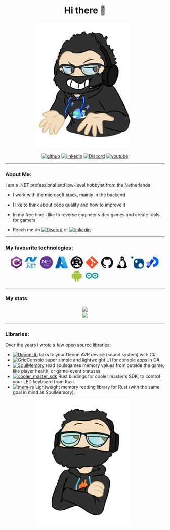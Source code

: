 <div id="header" align="center">


# Hi there 👋
 
  <img src="images/wasted1.png" width="300"/>&nbsp;
 

  [![github](https://komarev.com/ghpvc/?username=FrankvdStam&color=blue)](https://github.com/FrankvdStam)
  [![linkedin](https://img.shields.io/badge/LinkedIn-blue)](https://www.linkedin.com/in/frank-van-der-stam-9b003b153)
  [![Discord](https://img.shields.io/badge/-Discord-blue)](https://discord.com/users/281116269921566721)
  [![youtube](https://img.shields.io/badge/-YouTube-red)](https://www.youtube.com/@1wasted)
</div>

---

### About Me:
I am a .NET professional and low-level hobbyist from the Netherlands

- I work with the microsoft stack, mainly in the backend

- I like to think about code quality and how to improve it

- In my free time I like to reverse engineer video games and create tools for gamers

- Reach me on [![Discord](https://img.shields.io/badge/-Discord-blue)](https://discord.com/users/281116269921566721) or  [![linkedin](https://img.shields.io/badge/LinkedIn-blue)](https://www.linkedin.com/in/frank-van-der-stam-9b003b153)

---

### My favourite technologies:

<div align="center">
    <img src="https://github.com/devicons/devicon/blob/master/icons/csharp/csharp-original.svg"         title="CSharp"     alt="Azure"      width="40" height="40"/>&nbsp;
    <img src="https://github.com/devicons/devicon/blob/master/icons/dot-net/dot-net-plain-wordmark.svg" title="DotNet"     alt="DotNet"     width="40" height="40"/>&nbsp;
    <img src="https://github.com/devicons/devicon/blob/master/icons/dotnetcore/dotnetcore-original.svg" title="DotNetCore" alt="DotNetCore" width="40" height="40"/>&nbsp;
    <img src="https://github.com/devicons/devicon/blob/master/icons/azure/azure-original.svg"           title="Azure"      alt="Azure"      width="40" height="40"/>&nbsp;
    <img src="https://github.com/devicons/devicon/blob/master/icons/rust/rust-plain.svg"                title="rust"       alt="rust"       width="40" height="40"/>&nbsp;
    <img src="https://github.com/devicons/devicon/blob/master/icons/git/git-original.svg"               title="Git"        alt="Git"        width="40" height="40"/>&nbsp;
    <img src="https://github.com/devicons/devicon/blob/master/icons/github/github-original.svg"         title="Github"     alt="Github"     width="40" height="40"/>&nbsp;
    <img src="https://github.com/devicons/devicon/blob/master/icons/linux/linux-plain.svg"              title="linux"      alt="linux"      width="40" height="40"/>&nbsp;
    <img src="https://github.com/devicons/devicon/blob/master/icons/nuget/nuget-original.svg"           title="nuget"      alt="nuget"      width="40" height="40"/>&nbsp;
    <img src="https://github.com/devicons/devicon/blob/master/icons/processing/processing-original.svg" title="processing" alt="processing" width="40" height="40"/>&nbsp;
    <img src="https://github.com/devicons/devicon/blob/master/icons/android/android-original.svg"       title="android"    alt="android"    width="40" height="40"/>&nbsp;
    <img src="https://github.com/devicons/devicon/blob/master/icons/arduino/arduino-original.svg"       title="arduino"    alt="arduino"    width="40" height="40"/>&nbsp;
</div>

---

### My stats:

<div align="center">
<a href="https://git.io/streak-stats">
  <img src="http://github-readme-streak-stats.herokuapp.com?user=FrankvdStam&background=003140&theme=dark&mode=weekly" />
</a>
<br/>
<a href="https://github.com/anuraghazra/github-readme-stats">
  <img src="https://github-readme-stats.vercel.app/api/top-langs/?username=FrankvdStam&bg_color=003140&theme=dark&exclude_repo=cazel,CVulkan,PoisonPicker&card_width=445&layout=compact" />
</a>
 </div>

---

### Libraries:
Over the years I wrote a few open source libraries:
- [![DenonLib](https://img.shields.io/nuget/dt/DenonLib?logo=nuget&label=DenonLib)](https://www.nuget.org/packages/DenonLib/)
  talks to your Denon AVR device (sound system) with C#.
- [![GridConsole](https://img.shields.io/nuget/dt/GridConsole?logo=nuget&label=GridConsole)](https://www.nuget.org/packages/GridConsole/)
  super simple and lightweight UI for console apps in C#.
- [![SoulMemory](https://img.shields.io/nuget/dt/SoulMemory?logo=nuget&label=SoulMemory)](https://www.nuget.org/packages/SoulMemory/)
  read soulsgames memory values from outside the game, like player health, or game-event statuses.
- [![cooler_master_sdk](https://img.shields.io/crates/d/cooler_master_sdk?logo=rust&label=cooler_master_sdk
)](https://crates.io/crates/cooler_master_sdk)
  Rust bindings for cooler master's SDK, to control your LED keyboard from Rust.
- [![mem-rs](https://img.shields.io/crates/d/mem-rs?logo=rust&label=mem-rs
)](https://crates.io/crates/mem-rs)
  Lightweight memory reading library for Rust (with the same goal in mind as SoulMemory).

<div align="center">
  <img src="images/wasted2.png" width="300"/>&nbsp;
</div>
